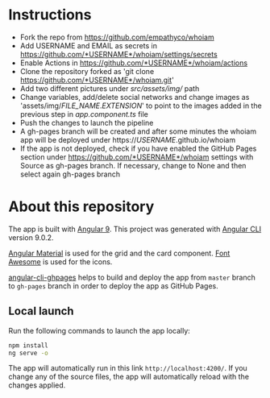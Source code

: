 # Instructions

- Fork the repo from https://github.com/empathyco/whoiam
- Add USERNAME and EMAIL as secrets in https://github.com/*USERNAME*/whoiam/settings/secrets
- Enable Actions in https://github.com/*USERNAME*/whoiam/actions
- Clone the repository forked as 'git clone https://github.com/*USERNAME*/whoiam.git'
- Add two different pictures under *src/assets/img/* path
- Change variables, add/delete social networks and change images as 'assets/img/*FILE_NAME*.*EXTENSION*' to point to the images added in the previous step in *app.component.ts* file
- Push the changes to launch the pipeline
- A gh-pages branch will be created and after some minutes the whoiam app will be deployed under https://*USERNAME*.github.io/whoiam
- If the app is not deployed, check if you have enabled the GitHub Pages section under https://github.com/*USERNAME*/whoiam settings with Source as gh-pages branch. If necessary, change to None and then select again gh-pages branch

# About this repository

The app is built with [Angular 9](https://angular.io). This project was generated with [Angular CLI](https://github.com/angular/angular-cli) version 9.0.2.

[Angular Material](https://material.angular.io/) is used for the grid and the card component. [Font Awesome](https://fontawesome.com/) is used for the icons.

[angular-cli-ghpages](https://github.com/angular-schule/angular-cli-ghpages) helps to build and deploy the app from `master` branch to `gh-pages` branch in order to deploy the app as GitHub Pages.

## Local launch

Run the following commands to launch the app locally:

```sh
npm install
ng serve -o
```

The app will automatically run in this link `http://localhost:4200/`. If you change any of the source files, the app will automatically reload with the changes applied.
